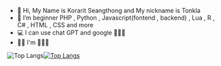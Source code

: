 - 👋 Hi, My Name is Korarit Seangthong and My nickname is Tonkla
- 🌱 I’m beginner PHP , Python , Javascript(fontend , backend) , Lua , R , C# , HTML , CSS and more
- 💻 I can use chat GPT and google 🤣🤣🤣
- 🤦‍♂️ I'm 🦆🦆🦆

![Top Langs](https://github-readme-stats.vercel.app/api/top-langs/?username=korarit&theme=tokyonight)[![Top Langs](https://github-readme-stats.vercel.app/api?username=korarit&theme=algolia&show_icons=true)](https://github.com/korarit)	
